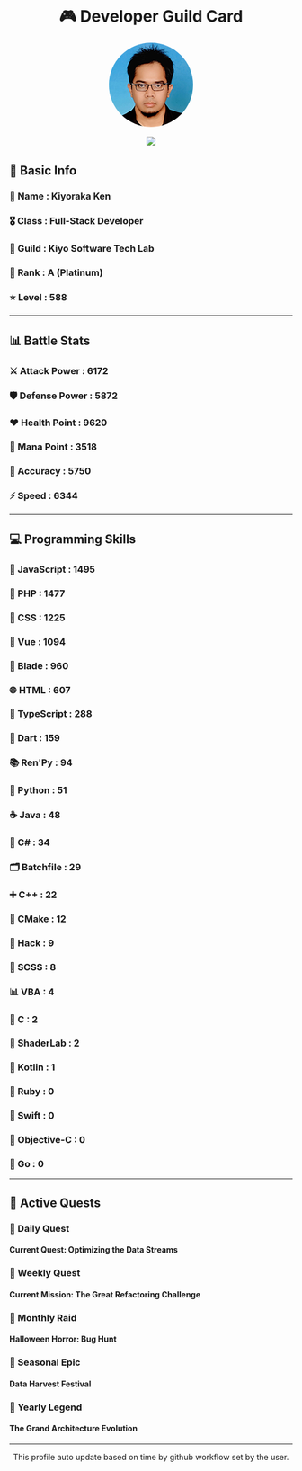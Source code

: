 <div align="center">

# 🎮 Developer Guild Card

<!-- Replace with your profile image -->
<img src="./assets/profile.png" width="150" height="150" style="border-radius: 50%"/>

![](https://komarev.com/ghpvc/?username=Kiyoraka&style=flat)
</div>

##  📌 Basic Info
### 👤 Name : Kiyoraka Ken
### 🎖️ Class : Full-Stack Developer
### 🎪 Guild : Kiyo Software Tech Lab 
### 💎 Rank : A (Platinum)
### ⭐ Level : 588

---
## 📊 Battle Stats

### ⚔️ Attack Power  : 6172 
### 🛡️ Defense Power : 5872 
### ❤️ Health Point  : 9620 
### 🔮 Mana Point    : 3518 
### 🎯 Accuracy      : 5750 
### ⚡ Speed         : 6344

---
## 💻 Programming Skills

### 📜 JavaScript : 1495
### 🐘 PHP : 1477
### 🎨 CSS : 1225
### 💚 Vue : 1094
### 🧷 Blade : 960
### 🌐 HTML : 607
### 🔷 TypeScript : 288
### 🎯 Dart : 159
### 📚 Ren'Py : 94
### 🐍 Python : 51
### ☕ Java : 48
### 🎯 C# : 34
### 🗂️ Batchfile : 29
### ➕ C++ : 22
### 🧱 CMake : 12
### 🧬 Hack : 9
### 🎨 SCSS : 8
### 📊 VBA : 4
### 🎯 C : 2
### 📄 ShaderLab : 2
### 🔰 Kotlin : 1
### 💎 Ruby : 0
### 📱 Swift : 0
### 🍎 Objective-C : 0
### 🐹 Go : 0

---
## 📜 Active Quests

### 🌅 Daily Quest

#### Current Quest: Optimizing the Data Streams

### 📅 Weekly Quest
#### Current Mission: The Great Refactoring Challenge

### 🌙 Monthly Raid
#### Halloween Horror: Bug Hunt

### 🌠 Seasonal Epic
#### Data Harvest Festival

### 👑 Yearly Legend
#### The Grand Architecture Evolution

---
<div align="center">
  This profile auto update based on time by github workflow set by the user.
</div>